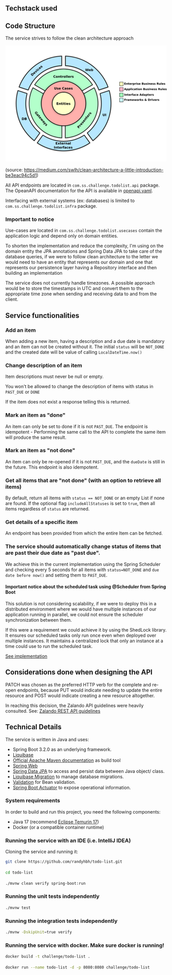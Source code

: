 ## Techstack used
## Code Structure

The service strives to follow the clean architecture approach

![clean architecture diagram](docs/clean_architecture.png)

(source: https://medium.com/swlh/clean-architecture-a-little-introduction-be3eac94c5d1)

All API endpoints are located in `com.ss.challenge.todolist.api` package. The OpeanAPI documentation for the API is
available in [openapi.yaml](openapi.yaml).

Interfacing with external systems (ex: databases) is limited to `com.ss.challenge.todolist.infra` package.

### Important to notice
Use-cases are located in `com.ss.challenge.todolist.usecases` contain the application logic and depend only on domain 
entities. 

To shorten the implementation and reduce the complexity, I'm using on the domain entity the JPA annotations and Spring 
Data JPA to take care of the database queries, if we were to follow clean architecture to the letter we would need to 
have an entity that represents our domain and one that represents our persistence layer having a Repository interface
and then building an implementation

The service does not currently handle timezones. A possible approach would be to store the timestamps in UTC and convert
them to the appropriate time zone when sending and receiving data to and from the client.

## Service functionalities

### Add an item
When adding a new item, having a description and a due date is mandatory and an item can not be created without it.
The initial `status` will be `NOT_DONE` and the created date will be value of calling `LocalDateTime.now()`

### Change description of an item
Item descriptions must never be null or empty. 

You won't be allowed to change the description of items with status in `PAST_DUE` or `DONE`

If the item does not exist a response telling this is returned.

### Mark an item as "done"
An item can only be set to done if it is not `PAST_DUE`.
The endpoint is idempotent - Performing the same call to the API to complete the same item will produce the same result.

### Mark an item as "not done"
An item can only be re-opened if it is not `PAST_DUE`, and the `dueDate` is still in the future. 
This endpoint is also idempotent.

### Get all items that are "not done" (with an option to retrieve all items)
By default, return all items with `status == NOT_DONE` or an empty List if none are found. If the optional flag 
`includeAllStatuses` is set to `true`, then all items regardless of `status` are returned.

### Get details of a specific item
An endpoint has been provided from which the entire Item can be fetched.

### The service should automatically change status of items that are past their due date as "past due".
We achieve this in the current implementation using the Spring Scheduler and checking every 5 seconds for all items with 
`status=NOT_DONE` and `due date before now()` and setting them to `PAST_DUE`.

#### Important notice about the scheduled task using @Scheduler from Spring Boot
This solution is not considering scalability, if we were to deploy this in a distributed environment where we would have 
multiple instances of our application running in parallel, we could not ensure the scheduler synchronization between them.

If this were a requirement we could achieve it by using the ShedLock library. It ensures our scheduled tasks only run 
once even when deployed over multiple instances. It maintains a centralized lock that only an instance at a time could 
use to run the scheduled task.

[See implementation](src/main/java/com/ss/challenge/todolist/usecases/expiration/apply/ApplyExpirationUseCase.java) 

## Considerations done when designing the API
PATCH was chosen as the preferred HTTP verb for the complete and re-open endpoints, because PUT would indicate needing 
to update the entire resource and POST would indicate creating a new resource altogether.

In reaching this decision, the Zalando API guidelines were heavily consulted. See: [Zalando REST API guidelines](https://opensource.zalando.com/restful-api-guidelines/#patch)

## Technical Details

The service is written in Java and uses:
* Spring Boot 3.2.0 as an underlying framework.
* [Liquibase](https://www.liquibase.org/)
* [Official Apache Maven documentation](https://maven.apache.org/guides/index.html) as build tool
* [Spring Web](https://docs.spring.io/spring-boot/docs/3.2.0/reference/htmlsingle/index.html#web)
* [Spring Data JPA](https://docs.spring.io/spring-boot/docs/3.2.0/reference/htmlsingle/index.html#data.sql.jpa-and-spring-data) to access and persist data between Java object/ class.
* [Liquibase Migration](https://docs.spring.io/spring-boot/docs/3.2.0/reference/htmlsingle/index.html#howto.data-initialization.migration-tool.liquibase) to manage database migrations.
* [Validation](https://docs.spring.io/spring-boot/docs/3.2.0/reference/htmlsingle/index.html#io.validation) for Bean validation.
* [Spring Boot Actuator](https://docs.spring.io/spring-boot/docs/3.2.0/reference/htmlsingle/index.html#actuator) to expose operational information.

### System requirements

In order to build and run this project, you need the following components:

- Java 17 (recommend [Eclipse Temurin 17](https://adoptium.net/temurin/releases/?version=17))
- Docker (or a compatible container runtime)

### Running the service with an IDE (i.e. IntelliJ IDEA)

Cloning the service and running it:
```sh
git clone https://github.com/randyhbh/todo-list.git

cd todo-list

./mvnw clean verify spring-boot:run
```

### Running the unit tests independently
```sh
./mvnw test
```

### Running the integration tests independently
```sh
./mvnw -DskipUnit=true verify
```

### Running the service with docker. Make sure docker is running!
```sh
docker build -t challenge/todo-list .

docker run --name todo-list -d -p 8080:8080 challenge/todo-list
```
